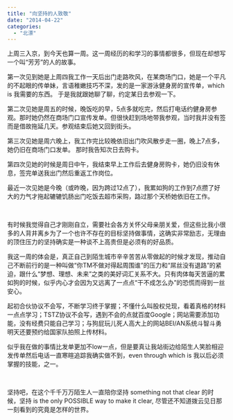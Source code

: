 ```yaml
---
title: "向坚持的人致敬"
date: "2014-04-22"
categories: 
  - "北漂"
---
```


上周三入京，到今天也算一周。这一周经历的和学习的事情都很多，但现在却想写一个叫“芳芳”的人的故事。

第一次见到她是上周四我工作一天后出门走路吹风，在某商场门口，她是一个平凡的不起眼的传单妹，言语稚嫩技巧不深，发的是一家游泳健身房的宣传单，which is 我需要的东西。 于是我就跟她聊了聊，约定某日去参观一下。

第二次见她是周五的时候，晚饭吃的早，5点多就吃完，然后打电话约健身房参观。那时她仍然在商场门口宣传发单。但很快赶到场地带我参观，当时我并没有签而是借故拖延几天。参观结束后她又回到街头。

第三次见她是周六晚上，我工作完比较晚依旧出门吹风散步走一圈，晚上7点多，她仍旧在商场门口发单。 那时我告知次日去购卡。

第四次见她的时候是周日中午，我结束早上工作后去健身房购卡，她仍旧没有休息，签完单送我出门然后重返工作岗位。

最近一次见她是今晚（或昨晚，因为跨过12点了），我累如狗的工作到7点攒了好大的力气才拖起辘辘饥肠出门吃饭去超市采购，路过那个天桥她依旧在工作。

 

有时候我觉得自己才刚刚自立，需要社会各方关怀父母亲朋关爱，但这些比我小很多的人背井离乡为了一个也许不存在的目标坚持做事情，这确实非常励志，无理由的顶住压力的坚持确实是一种谈不上高贵但是必须有的好品质。

我这一周的体会是，真正自己到陌生城市辛辛苦苦从零做起的时候才发现，推动自己不断前行的是一种叫做“你TM不做对得起周围谁”的压力和“屌丝没有退路”的紧迫，跟什么“梦想、理想、未来”之类的美好词汇关系不大。只有肉体每天苦逼的累如狗的时候，似乎内心才会因为又远离了一点点“干不成怎么办”的恐慌而得到一丝安心。

起初合伙协议不会写，不断学习终于掌握；不懂什么叫股权兑现，看着真格的材料一点点学习；TSTZ协议不会写，遇到不会的点就百度Google；网站需要添加功能，没有经费只能自己学习；与狗屁玩儿死人高大上的网站BEI/AN系统斗智斗勇明天还要预约给国家队拍照上传材料。

似乎我在做的事情比发单更加不low一点，但是要真让我站街边给陌生人笑脸相迎发传单然后电话一直寒暄追踪我确实做不到，even through which is 我以后必须掌握的技能，之一。

 

坚持吧，在这个千千万万陌生人一直陪你坚持 something not that clear 的时候，坚持 is the only POSSIBLE way to make it clear, 尽管还不知道拨云见日那一刻看到的究竟是怎样的世界。
